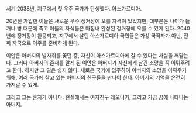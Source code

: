 서기 2038년, 지구에서 첫 우주 국가가 탄생했다. 아스가르디아.

20년전 가입한 이들은 새로운 우주 정거장에 오를 자격이 있었지만, 대부분은 나이가 들거나 병 때문에 죽고 이들의 자식들은 마침내 완성된 정거장에 오를 수 있게 된다. 2040년에 정거장이 완공되고, 지구에서 살던 아스가르디아 국민들은 가상 국적자가 아닌, 진짜 자국으로 이주를 준비하게 된다. 

이안은 아버지의 발자취를 쫓던 중, 자신이 아스가르디아에 갈 수 있다는 사실을 깨닫는다. 그러나 아버지의 존재를 알게 된 이안은 아버지가 자신에게 남긴 소망을 꼭 이뤄주려고 한다. 하지만 그 일은 쉽지 않다. 새로운 국가에 입주하여 아버지의 소망을 이뤄주기 위해, 여러 국가에 살고 있는 아버지의 친구들을 만나야 한다. 아버지의 기억을 온전히 가져갈 수 있게.

그리고 그는 혼자가 아니다. 현실에서는 여자친구 레오니가, 그리고 가끔 꿈에 나타나는 아버지.